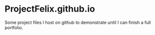 # ProjectFelix.github.io
Some project files I host on github to demonstrate until I can finish a full portfolio.
